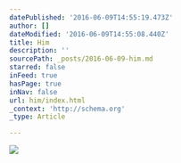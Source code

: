 ```yaml
---
datePublished: '2016-06-09T14:55:19.473Z'
author: []
dateModified: '2016-06-09T14:55:08.440Z'
title: Him
description: ''
sourcePath: _posts/2016-06-09-him.md
starred: false
inFeed: true
hasPage: true
inNav: false
url: him/index.html
_context: 'http://schema.org'
_type: Article

---
```

![](https://the-grid-user-content.s3-us-west-2.amazonaws.com/15d28e19-f9e0-4324-9f67-4938a69a8242.jpg)